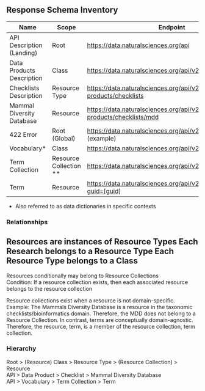 ## Response Schema Inventory
| Name | Scope | Endpoint | Permalink | 
| -- | -- | -- | -- |
| API Description (Landing) | Root | https://data.naturalsciences.org/api | [api-landing-response.schema.json](https://github.com/ben-norton/informatics-api-response-schemas/blob/ad75f33f07fe1922ae1532c9ffc92d1bd0405be9/schemas/descriptive/api-landing-response.schema.json)|
| Data Products Description | Class | https://data.naturalsciences.org/api/v2/data-products | [data-products-response.schema.json](https://github.com/ben-norton/informatics-api-response-schemas/blob/da058784ccd66ba3885834c9fe23e5f81082fae1/schemas/data-products/data-products-response.schema.json) |
| Checklists Description | Resource Type  | https://data.naturalsciences.org/api/v2/data-products/checklists | [checklists-response.schema.json](https://github.com/ben-norton/informatics-api-response-schemas/blob/da058784ccd66ba3885834c9fe23e5f81082fae1/schemas/data-products/checklists-response.schema.json) |
| Mammal Diversity Database | Resource | https://data.naturalsciences.org/api/v2/data-products/checklists/mdd | [mdd-response.schema.json](https://github.com/ben-norton/informatics-api-response-schemas/blob/da058784ccd66ba3885834c9fe23e5f81082fae1/schemas/data-products/mdd-response.schema.json) |
| 422 Error | Root (Global) | https://data.naturalsciences.org/api/v2/vocabularies/term (example) | [422-error-response.schema.json](https://github.com/ben-norton/informatics-api-response-schemas/blob/da058784ccd66ba3885834c9fe23e5f81082fae1/schemas/metadata/422-error-response.schema.json) |
| Vocabulary* | Class | https://data.naturalsciences.org/api/v2/vocabularies | [vocabularies.schema.json](https://github.com/ben-norton/informatics-api-response-schemas/blob/da058784ccd66ba3885834c9fe23e5f81082fae1/schemas/vocabularies/vocabularies.schema.json) |
| Term Collection | Resource Collection ** | https://data.naturalsciences.org/api/v2/vocabularies/terms | [vocabulary-term-collection.schema.json](https://github.com/ben-norton/informatics-api-response-schemas/blob/da058784ccd66ba3885834c9fe23e5f81082fae1/schemas/vocabularies/vocabulary-terms-collection.schema.json) |
| Term | Resource | https://data.naturalsciences.org/api/v2/vocabularies/term?guid=[guid] | [vocabulary-term.schema.json](https://github.com/ben-norton/informatics-api-response-schemas/blob/da058784ccd66ba3885834c9fe23e5f81082fae1/schemas/vocabularies/vocabulary-term.schema.json) |

* Also referred to as data dictionaries in specific contexts

### Relationships
Resources are instances of Resource Types
Each Research belongs to a Resource Type
Each Resource Type belongs to a Class
--
Resources conditionally may belong to Resource Collections   
Condition: If a resource collection exists, then each associated resource belongs to the resource collection  
  
Resource collections exist when a resource is not domain-specific. Example: The Mammals Diversity Database is a resource in the taxonomic checklists/bioinformatics domain. Therefore, the MDD does not belong to a Resource Collection. In contrast, terms are conceptually domain-agnostic. Therefore, the resource, term, is a member of the resource collection, term collection.  


### Hierarchy
Root > (Resource) Class > Resource Type > (Resource Collection) > Resource  
API > Data Product > Checklist > Mammal Diversity Database  
API > Vocabulary > Term Collection > Term
